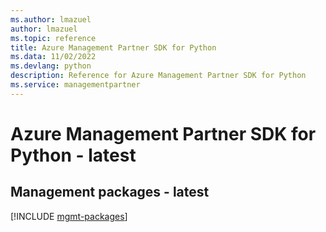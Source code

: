```yaml
---
ms.author: lmazuel
author: lmazuel
ms.topic: reference
title: Azure Management Partner SDK for Python
ms.data: 11/02/2022
ms.devlang: python
description: Reference for Azure Management Partner SDK for Python
ms.service: managementpartner
---
```

# Azure Management Partner SDK for Python - latest

## Management packages - latest
[!INCLUDE [mgmt-packages](management-partner-mgmt-index.md)]